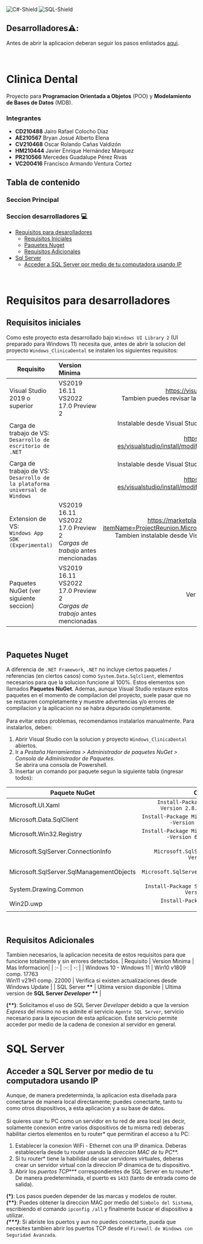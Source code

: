 ![C#-Shield](https://img.shields.io/badge/Lenguaje-C%23-brightgreen.svg)
![SQL-Shield](https://img.shields.io/badge/Proveedor%20Base%20de%20Datos-SQL%20Server-red.svg)

## Desarrolladores:warning::
Antes de abrir la aplicacion deberan seguir los pasos enlistados [aqui](#devsReq).

<br/>

# Clinica Dental
 Proyecto para **Programacion Orientada a Objetos** (POO) y **Modelamiento de Bases de Datos** (MDB).
<br />

### Integrantes
- **CD210488** Jairo Rafael Colocho Díaz
- **AE210567** Bryan Josué Alberto Elena
- **CV210468** Oscar Rolando Cañas Valdizón
- **HM210444** Javier Enrique Hernández Márquez
- **PR210566** Mercedes Guadalupe Pérez Rivas
- **VC200416** Francisco Armando Ventura Cortez

## Tabla de contenido

### Seccion Principal

### Seccion desarrolladores :computer:
- [Requisitos para desarolladores](#devsReq)
  - [Requisitos Iniciales](#initReq)
  - [Paquetes Nuget](#nuget)
  - [Requisitos Adicionales](#aditReq)
- [Sql Server](#sqlServer)
  - [Acceder a SQL Server por medio de tu computadora usando IP](#sqlTcpRef)

<br/>

<a name="devsReq"></a>
# Requisitos para desarrolladores

<a name="initReq"></a>
## Requisitos iniciales

Como este proyecto esta desarrollado bajo `Windows UI Library 2` (UI preparado para Windows 11) necesita que, antes de abrir la solucion del proyecto `Windows_ClinicaDental` se instalen los siguientes requisitos:

| Requisito | Version Minima | Informacion adicional |
| - | :- | -: | 
| Visual Studio 2019 o superior | VS2019 16.11 <br/> VS2022 17.0 Preview 2 | https://visualstudio.microsoft.com/es/<br/>Tambien puedes revisar la version ya instalada desde Visual Studio Installer |
|Carga de trabajo de VS:<br/>`Desarrollo de escritorio de .NET` | | Instalable desde Visual Studio Installer (requiere Visual Studio)<br/>https://docs.microsoft.com/es-es/visualstudio/install/modify-visual-studio?view=vs-2019 |
|Carga de trabajo de VS:<br/>`Desarrollo de la plataforma universal de Windows` |  | Instalable desde Visual Studio Installer (requiere Visual Studio)<br/>https://docs.microsoft.com/es-es/visualstudio/install/modify-visual-studio?view=vs-2019 |
| Extension de VS:<br/>`Windows App SDK (Experimental)` | VS2019 16.11 <br/> VS2022 17.0 Preview 2 <br/> *Cargas de trabajo* antes mencionadas | https://marketplace.visualstudio.com/items?itemName=ProjectReunion.MicrosoftProjectReunionPreview <br/> Tambien instalable desde Visual Studio > Extensiones > Administrar extensiones |
| Paquetes NuGet (ver siguiente seccion) | VS2019 16.11 <br/> VS2022 17.0 Preview 2 <br/> *Cargas de trabajo* antes mencionadas | Ver seccion _"Paquetes NuGet"_ |

<br/>

<a name="nuget"></a>
## Paquetes Nuget

A diferencia de `.NET Framework`, `.NET` no incluye ciertos paquetes / referencias (en ciertos casos) como `System.Data.Sqlclient`, elementos necesarios para que la solucion funcione al 100%. Estos elementos son llamados **Paquetes NuGet**. Ademas, aunque Visual Studio restaure estos paquetes en el momento de compilacion del proyecto, suele pasar que no se restauren completamente y muestre advertencias y/o errores de compilacion y la aplicacion no se habra depurado completamente. <br/> <br/>
Para evitar estos problemas, recomendamos instalarlos manualmente. Para instalarlos, deben:

1. Abrir Visual Studio con la solucion y proyecto `Windows_ClinicaDental` abiertos.
2. Ir a _Pestaña Herramientas > Administrador de paquetes NuGet > Consola de Administrador de Paquetes_. <br/> Se abrira una consola de Powershell.
3. Insertar un comando por paquete segun la siguiente tabla (ingresar todos):

| Paquete NuGet | Comando de Powershell |
| - | -: |
| Microsoft.UI.Xaml | `Install-Package Microsoft.UI.Xaml -Version 2.8.0-prerelease.210927001` |
| Microsoft.Data.SqlClient| `Install-Package Microsoft.Data.SqlClient -Version 4.0.0-preview3.21293.2` |
| Microsoft.Win32.Registry | `Install-Package Microsoft.Win32.Registry -Version 6.0.0-preview.5.21301.5` |
| Microsoft.SqlServer.ConnectionInfo | `Install-Package Microsoft.SqlServer.ConnectionInfo -Version 150.18097.0-xplat` |
| Microsoft.SqlServer.SqlManagementObjects | `Install-Package Microsoft.SqlServer.SqlManagementObjects -Version 161.46521.71` |
| System.Drawing.Common | `Install-Package System.Drawing.Common -Version 6.0.0-rc.2.21480.5` |
| Win2D.uwp | `Install-Package Win2D.uwp -Version 1.26.0` |

<br/>

<a name="aditReq"></a>
## Requisitos Adicionales

Tambien necesarios, la aplicacion necesita de estos requisitos para que funcione totalmente y sin errores detectados.
| Requisito | Version Minima | Mas Informacion|
| :- | :-: | -: |
| Windows 10 - Windows 11 | Win10 v1809 comp. 17763 <br/> Win11 v21H1 comp. 22000 | Verifica si existen actualizaciones desde Windows Update |
| SQL Server <strong>\*\*</strong> | Ultima version disponible | Ultima version de **SQL Server _Developer_** <strong>\*\*</strong> |

**(\*\*)**: Solicitamos el uso de SQL Server _Developer_ debido a que la version _Express_ del mismo no es admite el servicio `Agente SQL Server`, servicio necesario para la ejecucion de esta aplicacion. Este servicio permite acceder por medio de la cadena de conexion al servidor en general.


<a name="sqlServer"></a>
# SQL Server

<a name="sqlTcpRef"></a>
## Acceder a SQL Server por medio de tu computadora usando IP

Aunque, de manera predeterminda, la aplicacion esta diseñada para conectarse de manera local directamente; puedes conectarte, tanto tu como otros dispositivos, a esta aplicacion y a su base de datos.
<br/><br/>
Si quieres usar tu PC como un servidor en tu red de area local (es decir, solamente conexion entre varios dispositivos de tu misma red) deberas habilitar ciertos elementos en tu router\* que permitiran el acceso a tu PC:

1. Establecer la conexion WiFi - Ethernet con una IP dinamica. Deberas establecerla desde tu router usando la _direccion MAC de tu PC_\*\*.
2. Si tu router\* tiene la habilidad de usar servidores virtuales, deberas crear un servidor virtual con la direccion IP dinamica de tu dispositivo.
3. Abrir los _puertos TCP_\*\*\* correspondientes de SQL Server en tu router\*. De manera predeterminada, el puerto es `1433` (tanto de entrada como de salida).

**(\*)**: Los pasos pueden depender de las marcas y modelos de router.<br/>
**(\*\*)**: Puedes obtener la direccion MAC por medio del `Simbolo del Sistema`, escribiendo el comando `ipconfig /all` y finalmente buscar el dispositivo a utilizar.<br/>
***(\*\*\*)***: Si abriste los puertos y aun no puedes conectarte, pueda que necesites tambien abrir los puertos TCP desde el `Firewall de Windows con Seguridad Avanzada`.
